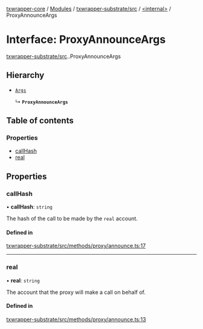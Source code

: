 [txwrapper-core](../README.md) / [Modules](../modules.md) / [txwrapper-substrate/src](../modules/txwrapper_substrate_src.md) / [<internal\>](../modules/txwrapper_substrate_src._internal_.md) / ProxyAnnounceArgs

# Interface: ProxyAnnounceArgs

[txwrapper-substrate/src](../modules/txwrapper_substrate_src.md).[<internal>](../modules/txwrapper_substrate_src._internal_.md).ProxyAnnounceArgs

## Hierarchy

- [`Args`](../modules/txwrapper_core_src.md#args)

  ↳ **`ProxyAnnounceArgs`**

## Table of contents

### Properties

- [callHash](txwrapper_substrate_src._internal_.ProxyAnnounceArgs.md#callhash)
- [real](txwrapper_substrate_src._internal_.ProxyAnnounceArgs.md#real)

## Properties

### callHash

• **callHash**: `string`

The hash of the call to be made by the `real` account.

#### Defined in

[txwrapper-substrate/src/methods/proxy/announce.ts:17](https://github.com/paritytech/txwrapper-core/blob/6c32f05/packages/txwrapper-substrate/src/methods/proxy/announce.ts#L17)

___

### real

• **real**: `string`

The account that the proxy will make a call on behalf of.

#### Defined in

[txwrapper-substrate/src/methods/proxy/announce.ts:13](https://github.com/paritytech/txwrapper-core/blob/6c32f05/packages/txwrapper-substrate/src/methods/proxy/announce.ts#L13)
